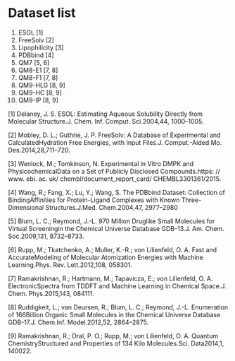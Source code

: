 # Dataset list
1. ESOL [1]
2. FreeSolv [2]
3. Lipophilicity [3]
4. PDBbind [4]
5. QM7 [5, 6]
6. QM8-E1 [7, 8]
7. QM8-F1 [7, 8]
8. QM9-HLG [8, 9]
9. QM9-HC [8, 9]
10. QM9-IP [8, 9]


[1] Delaney, J. S. ESOL: Estimating Aqueous Solubility Directly from Molecular Structure.J. Chem. Inf. Comput. Sci.2004,44, 1000–1005.

[2] Mobley, D. L.; Guthrie, J. P. FreeSolv: A Database of Experimental and CalculatedHydration Free Energies, with Input Files.J. Comput.-Aided Mo. Des.2014,28,711–720.

[3] Wenlock, M.; Tomkinson, N. Experimental in Vitro DMPK and PhysicochemicalData on a Set of Publicly Disclosed Compounds.https: // www. ebi. ac. uk/ chembl/document_report_card/ CHEMBL3301361/2015.

[4] Wang, R.; Fang, X.; Lu, Y.; Wang, S. The PDBbind Dataset: Collection of BindingAffinities for Protein-Ligand Complexes with Known Three-Dimensional Structures.J.Med. Chem.2004,47, 2977–2980

[5] Blum, L. C.; Reymond, J.-L. 970 Million Druglike Small Molecules for Virtual Screeningin the Chemical Universe Database GDB-13.J. Am. Chem. Soc.2009,131, 8732–8733.

[6] Rupp, M.; Tkatchenko, A.; Muller, K.-R.; von Lilienfeld, O. A. Fast and AccurateModeling of Molecular Atomization Energies with Machine Learning.Phys. Rev. Lett.2012,108, 058301.

[7] Ramakrishnan, R.; Hartmann, M.; Tapavicza, E.; von Lilienfeld, O. A. ElectronicSpectra from TDDFT and Machine Learning in Chemical Space.J. Chem. Phys.2015,143, 084111.

[8] Ruddigkeit, L.; van Deursen, R.; Blum, L. C.; Reymond, J.-L. Enumeration of 166Billion Organic Small Molecules in the Chemical Universe Database GDB-17.J. Chem.Inf. Model.2012,52, 2864–2875.

[9] Ramakrishnan, R.; Dral, P. O.; Rupp, M.; von Lilienfeld, O. A. Quantum ChemistryStructured and Properties of 134 Kilo Molecules.Sci. Data2014,1, 140022.
